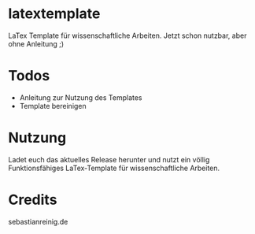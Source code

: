 # latextemplate
LaTex Template für wissenschaftliche Arbeiten. Jetzt schon nutzbar, aber ohne Anleitung ;)

# Todos
- Anleitung zur Nutzung des Templates
- Template bereinigen


# Nutzung
Ladet euch das aktuelles Release herunter und nutzt ein völlig Funktionsfähiges LaTex-Template für wissenschaftliche Arbeiten.

# Credits
sebastianreinig.de
